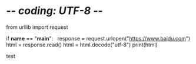 # -*- coding: UTF-8 -*-
from urllib import request

if __name__ == "__main__":
    response = request.urlopen("https://www.baidu.com")
    html = response.read()
    html = html.decode("utf-8")
    print(html)



test

